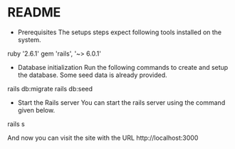 # README

* Prerequisites
The setups steps expect following tools installed on the system.

ruby '2.6.1'
gem 'rails', '~> 6.0.1'

* Database initialization
Run the following commands to create and setup the database. Some seed data is already provided.

rails db:migrate 
rails db:seed

* Start the Rails server
You can start the rails server using the command given below.

rails s

And now you can visit the site with the URL http://localhost:3000
